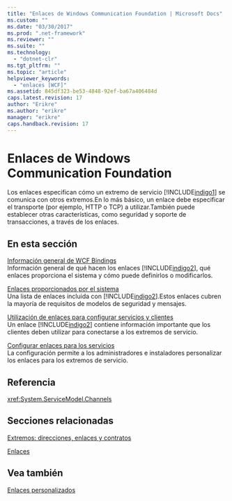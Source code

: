 ```yaml
---
title: "Enlaces de Windows Communication Foundation | Microsoft Docs"
ms.custom: ""
ms.date: "03/30/2017"
ms.prod: ".net-framework"
ms.reviewer: ""
ms.suite: ""
ms.technology: 
  - "dotnet-clr"
ms.tgt_pltfrm: ""
ms.topic: "article"
helpviewer_keywords: 
  - "enlaces [WCF]"
ms.assetid: 845df323-be53-4848-92ef-ba67a406484d
caps.latest.revision: 17
author: "Erikre"
ms.author: "erikre"
manager: "erikre"
caps.handback.revision: 17
---
```

# Enlaces de Windows Communication Foundation
Los enlaces especifican cómo un extremo de servicio [!INCLUDE[indigo1](../../../includes/indigo1-md.md)] se comunica con otros extremos.En lo más básico, un enlace debe especificar el transporte \(por ejemplo, HTTP o TCP\) a utilizar.También puede establecer otras características, como seguridad y soporte de transacciones, a través de los enlaces.  
  
## En esta sección  
 [Información general de WCF Bindings](../../../docs/framework/wcf/bindings-overview.md)  
 Información general de qué hacen los enlaces [!INCLUDE[indigo2](../../../includes/indigo2-md.md)], qué enlaces proporciona el sistema y cómo puede definirlos o modificarlos.  
  
 [Enlaces proporcionados por el sistema](../../../docs/framework/wcf/system-provided-bindings.md)  
 Una lista de enlaces incluida con [!INCLUDE[indigo2](../../../includes/indigo2-md.md)].Estos enlaces cubren la mayoría de requisitos de modelos de seguridad y mensajes.  
  
 [Utilización de enlaces para configurar servicios y clientes](../../../docs/framework/wcf/using-bindings-to-configure-services-and-clients.md)  
 Un enlace [!INCLUDE[indigo2](../../../includes/indigo2-md.md)] contiene información importante que los clientes deben utilizar para conectarse a los extremos de servicio.  
  
 [Configurar enlaces para los servicios](../../../docs/framework/wcf/configuring-bindings-for-wcf-services.md)  
 La configuración permite a los administradores e instaladores personalizar los enlaces para los extremos de servicio.  
  
## Referencia  
 <xref:System.ServiceModel.Channels>  
  
## Secciones relacionadas  
 [Extremos: direcciones, enlaces y contratos](../../../docs/framework/wcf/feature-details/endpoints-addresses-bindings-and-contracts.md)  
  
 [Enlaces](../../../docs/framework/wcf/feature-details/bindings.md)  
  
## Vea también  
 [Enlaces personalizados](../../../docs/framework/wcf/extending/custom-bindings.md)